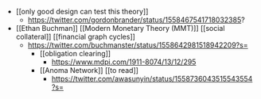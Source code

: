 - [[only good design can test this theory]]
    - https://twitter.com/gordonbrander/status/1558467541718032385?
- [[Ethan Buchman]] [[Modern Monetary Theory (MMT)]] [[social collateral]] [[financial graph cycles]]
    - https://twitter.com/buchmanster/status/1558642981518942209?s=
        - [[obligation clearing]]
            - https://www.mdpi.com/1911-8074/13/12/295
        - [[Anoma Network]] [[to read]]
            - https://twitter.com/awasunyin/status/1558736043515543554?s=
